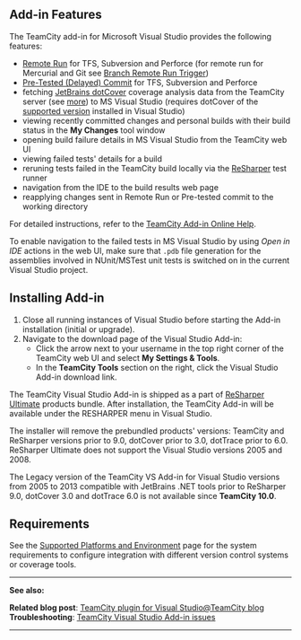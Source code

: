 [//]: # (title: Visual Studio Addin)
[//]: # (auxiliary-id: Visual Studio Addin)

## Add-in Features

The TeamCity add-in for Microsoft Visual Studio provides the following features:
* [Remote Run](remote-run.md) for TFS, Subversion and Perforce (for remote run for Mercurial and Git see [Branch Remote Run Trigger](branch-remote-run-trigger.md))
* [Pre-Tested (Delayed) Commit](pre-tested-delayed-commit.md) for TFS, Subversion and Perforce
* fetching [JetBrains dotCover](http://www.jetbrains.com/dotcover/index.html) coverage analysis data from the TeamCity server (see [more](jetbrains-dotcover.md)) to MS Visual Studio (requires dotCover of the [supported version](supported-platforms-and-environments.md#Code+Coverage) installed in Visual Studio)
* viewing recently committed changes and personal builds with their build status in the __My Changes__ tool window
* opening build failure details in MS Visual Studio from the TeamCity web UI
* viewing failed tests' details for a build
* reruning tests failed in the TeamCity build locally via the [ReSharper](http://www.jetbrains.com/resharper/) test runner
* navigation from the IDE to the build results web page
* reapplying changes sent in Remote Run or Pre-tested commit to the working directory

For detailed instructions, refer to the [TeamCity Add-in Online Help](https://www.jetbrains.com/help/teamcity/vs-addin/TeamCity_Getting_Started.html).

<tip>

To enable navigation to the failed tests in MS Visual Studio by using _Open in IDE_ actions in the web UI, make sure that `.pdb` file generation for the assemblies involved in NUnit/MSTest unit tests is switched on in the current Visual Studio project.
</tip>


## Installing Add-in

1. Close all running instances of Visual Studio before starting the Add-in installation (initial or upgrade).
2. Navigate to the download page of the Visual Studio Add-in:
   * Click the arrow next to your username in the top right corner of the TeamCity web UI and select __My Settings &amp; Tools__.
   * In the __TeamCity Tools__ section on the right, click the Visual Studio Add\-in download link.

The TeamCity Visual Studio Add-in is shipped as a part of [ReSharper Ultimate](https://www.jetbrains.com/dotnet/) products bundle. After installation, the TeamCity Add\-in will be available under the RESHARPER menu in Visual Studio.

<note>

The installer will remove the prebundled products' versions: TeamCity and ReSharper versions prior to 9.0, dotCover prior to 3.0, dotTrace prior to 6.0. ReSharper Ultimate does not support the Visual Studio versions 2005 and 2008.
</note>

The Legacy version of the TeamCity VS Add-in for Visual Studio versions from 2005 to 2013 compatible with JetBrains .NET tools prior to ReSharper 9.0, dotCover 3.0 and dotTrace 6.0 is not available since __TeamCity 10.0__.

## Requirements

See the [Supported Platforms and Environment](supported-platforms-and-environments.md#IDE+Integration) page for the system requirements to configure integration with different version control systems or coverage tools.

__  __

__See also:__

__Related blog post__: [TeamCity plugin for Visual Studio@TeamCity blog](http://blogs.jetbrains.com/teamcity/2013/03/13/teamcity-plugin-for-visual-studio/)   
__Troubleshooting__: [TeamCity Visual Studio Add-in issues](reporting-issues.md)

__ __